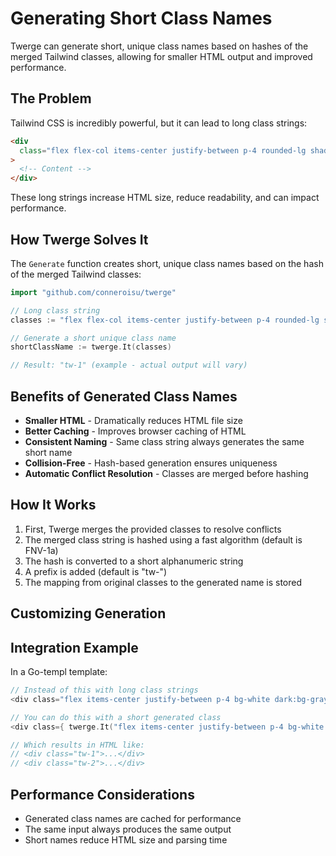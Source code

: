 # Generating Short Class Names

Twerge can generate short, unique class names based on hashes of the merged Tailwind classes, allowing for smaller HTML output and improved performance.

## The Problem

Tailwind CSS is incredibly powerful, but it can lead to long class strings:

```html
<div
  class="flex flex-col items-center justify-between p-4 rounded-lg shadow-lg bg-white hover:bg-gray-50 dark:bg-gray-800 dark:hover:bg-gray-700 transition-all duration-300"
>
  <!-- Content -->
</div>
```

These long strings increase HTML size, reduce readability, and can impact performance.

## How Twerge Solves It

The `Generate` function creates short, unique class names based on the hash of the merged Tailwind classes:

```go
import "github.com/conneroisu/twerge"

// Long class string
classes := "flex flex-col items-center justify-between p-4 rounded-lg shadow-lg bg-white hover:bg-gray-50"

// Generate a short unique class name
shortClassName := twerge.It(classes)

// Result: "tw-1" (example - actual output will vary)
```

## Benefits of Generated Class Names

- **Smaller HTML** - Dramatically reduces HTML file size
- **Better Caching** - Improves browser caching of HTML
- **Consistent Naming** - Same class string always generates the same short name
- **Collision-Free** - Hash-based generation ensures uniqueness
- **Automatic Conflict Resolution** - Classes are merged before hashing

## How It Works

1. First, Twerge merges the provided classes to resolve conflicts
2. The merged class string is hashed using a fast algorithm (default is FNV-1a)
3. The hash is converted to a short alphanumeric string
4. A prefix is added (default is "tw-")
5. The mapping from original classes to the generated name is stored

## Customizing Generation

## Integration Example

In a Go-templ template:

```go
// Instead of this with long class strings
<div class="flex items-center justify-between p-4 bg-white dark:bg-gray-800">...</div>

// You can do this with a short generated class
<div class={ twerge.It("flex items-center justify-between p-4 bg-white dark:bg-gray-800") }>...</div>

// Which results in HTML like:
// <div class="tw-1">...</div>
// <div class="tw-2">...</div>
```

## Performance Considerations

- Generated class names are cached for performance
- The same input always produces the same output
- Short names reduce HTML size and parsing time
